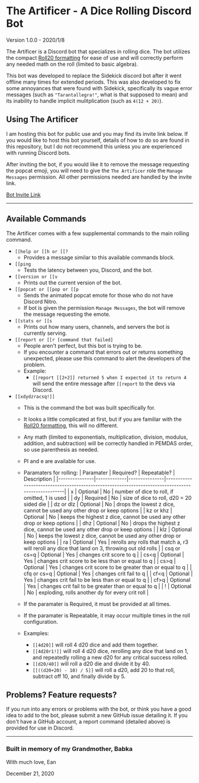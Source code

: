 # The Artificer - A Dice Rolling Discord Bot
Version 1.0.0 - 2020/1/8

The Artificer is a Discord bot that specializes in rolling dice.  The bot utilizes the compact [Roll20 formatting](https://roll20.zendesk.com/hc/en-us/articles/360037773133-Dice-Reference) for ease of use and will correctly perform any needed math on the roll (limited to basic algebra).

This bot was developed to replace the Sidekick discord bot after it went offline many times for extended periods.  This was also developed to fix some annoyances that were found with Sidekick, specifically its vague error messages (such as `"Tarantallegra!"`, what is that supposed to mean) and its inability to handle implicit mulitplication (such as `4(12 + 20)`).

## Using The Artificer
I am hosting this bot for public use and you may find its invite link below.  If you would like to host this bot yourself, details of how to do so are found in this repository, but I do not recommend this unless you are experienced with running Discord bots.

After inviting the bot, if you would like it to remove the message requesting the popcat emoji, you will need to give the `The Artificer` role the `Manage Messages` permission.  All other permissions needed are handled by the invite link.

[Bot Invite Link](https://discord.com/api/oauth2/authorize?client_id=789045930011656223&permissions=2048&scope=bot)

---

## Available Commands
The Artificer comes with a few supplemental commands to the main rolling command.

* `[[help or [[h or [[?`
  * Provides a message similar to this available commands block.
* `[[ping`
  * Tests the latency between you, Discord, and the bot.
* `[[version or [[v`
  * Prints out the current version of the bot.
* `[[popcat or [[pop or [[p`
  * Sends the animated popcat emote for those who do not have Discord Nitro.
  * If bot is given the permission `Manage Messages`, the bot will remove the message requesting the emote.
* `[[stats or [[s`
  * Prints out how many users, channels, and servers the bot is currently serving.
* `[[report or [[r [command that failed]`
  * People aren't perfect, but this bot is trying to be.
  * If you encounter a command that errors out or returns something unexpected, please use this command to alert the developers of the problem.
  * Example:
    * `[[report [[2+2]] returned 5 when I expected it to return 4` will send the entire message after `[[report` to the devs via Discord.
* `[[xdydzracsq!]]`
  * This is the command the bot was built specifically for.
  * It looks a little complicated at first, but if you are familiar with the [Roll20 formatting](https://roll20.zendesk.com/hc/en-us/articles/360037773133-Dice-Reference), this will no different.
  * Any math (limited to exponentials, multiplication, division, modulus, addition, and subtraction) will be correctly handled in PEMDAS order, so use parenthesis as needed.
  * PI and e are available for use.
  * Paramaters for rolling:
	|  Paramater    |  Required?  |  Repeatable?  | Description                                                                                      |
	|---------------|-------------|---------------|--------------------------------------------------------------------------------------------------|
	|  x            |  Optional   |      No       |  number of dice to roll, if omitted, 1 is used                                                   |
	|  dy           |  Required   |      No       |  size of dice to roll, d20 = 20 sided die                                                        |
	|  dz or dlz    |  Optional   |      No       |  drops the lowest z dice, cannot be used any other drop or keep options                          |
	|  kz or khz    |  Optional   |      No       |  keeps the highest z dice, cannot be used any other drop or keep options                         |
	|  dhz          |  Optional   |      No       |  drops the highest z dice, cannot be used any other drop or keep options                         |
	|  klz          |  Optional   |      No       |  keeps the lowest z dice, cannot be used any other drop or keep options                          |
	|  ra           |  Optional   |      Yes      |  rerolls any rolls that match a, r3 will reroll any dice that land on 3, throwing out old rolls  |
	|  csq or cs=q  |  Optional   |      Yes      |  changes crit score to q                                                                         |
	|  cs<q         |  Optional   |      Yes      |  changes crit score to be less than or equal to q                                                |
	|  cs>q         |  Optional   |      Yes      |  changes crit score to be greater than or equal to q                                             |
	|  cfq or cs=q  |  Optional   |      Yes      |  changes crit fail to q                                                                          |
	|  cf<q         |  Optional   |      Yes      |  changes crit fail to be less than or equal to q                                                 |
	|  cf>q         |  Optional   |      Yes      |  changes crit fail to be greater than or equal to q                                              |
	|  !            |  Optional   |      No       |  exploding, rolls another dy for every crit roll                                                 |

  * If the paramater is Required, it must be provided at all times.
  * If the paramater is Repeatable, it may occur multiple times in the roll configuration.
  * Examples:
    * `[[4d20]]` will roll 4 d20 dice and add them together.
    * `[[4d20r1!]]` will roll 4 d20 dice, rerolling any dice that land on 1, and repeatedly rolling a new d20 for any critical success rolled.
    * `[[d20/40]]` will roll a d20 die and divide it by 40.
    * `[[((d20+20) - 10) / 5]]` will roll a d20, add 20 to that roll, subtract off 10, and finally divide by 5.

## Problems?  Feature requests?
If you run into any errors or problems with the bot, or think you have a good idea to add to the bot, please submit a new GitHub issue detailing it.  If you don't have a GitHub account, a report command (detailed above) is provided for use in Discord.

---

### Built in memory of my Grandmother, Babka
With much love, Ean

December 21, 2020
